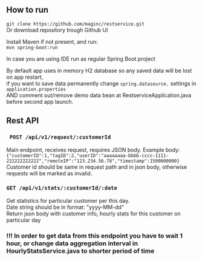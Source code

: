 ## How to run
```git clone https://github.com/maginc/restservice.git``` <br>
Or download repository trough Github UI

Install Maven if not present, and run: <br>
```mvn spring-boot:run```

In case you are using IDE run as regular Spring Boot project

By default app uses in memory H2 database so any saved data will be lost on app restart, <br>
if you want to save data permanently change ```spring.datasource.``` settings in ```application.properties``` <br>
AND comment out/remove demo data bean at RestserviceApplication.java before second app launch.


## Rest API
### ``` POST /api/v1/request/:customerId```
Main endpoint, receives request, requires JSON body.
Example body: <br>
```{"customerID":1,"tagID":2,"userID":"aaaaaaaa-bbbb-cccc-1111-222222222222","remoteIP":"123.234.56.78","timestamp":1500000000}``` <br>
Customer id should be same in request path and in json body, otherwise requests will be marked as invalid. <br>

### ```GET /api/v1/stats/:customerId/:date```
Get statistics for particular customer per this day. <br>
Date string should be in format: "yyyy-MM-dd" <br>
Return json body with customer info, hourly stats for this customer on particular day <br>
### !!! In order to get data from this endpoint you have to wait 1 hour, or change data aggregation interval in HourlyStatsService.java to shorter period of time


